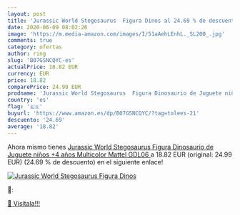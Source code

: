 ```yaml
---
layout: post
title: 'Jurassic World Stegosaurus  Figura Dinos al 24.69 % de descuento'
date: 2020-06-09 08:02:26
image: 'https://m.media-amazon.com/images/I/51aAehLEnhL._SL200_.jpg'
comments: true
category: ofertas
author: ring
slug: 'B07GSNCQYC-es'
actualPrice: 18.82 EUR
currency: EUR
price: 18.82
comparePrice: 24.99 EUR
prodname: 'Jurassic World Stegosaurus  Figura Dinosaurio de Juguete niños +4 años  Multicolor  Mattel GDL06 '
country: 'es'
flag: '🇪🇸'
buyurl: 'https://www.amazon.es/dp/B07GSNCQYC/?tag=tolees-21'
descuento: '24.69'
average: '18.82'
---
```


Ahora mismo tienes [Jurassic World Stegosaurus  Figura Dinosaurio de Juguete niños +4 años  Multicolor  Mattel GDL06 ](https://www.amazon.es/dp/B07GSNCQYC/?tag=tolees-21) a 18.82 EUR (original: 24.99 EUR) (24.69 %  de descuento) en el siguiente enlace!

[![Jurassic World Stegosaurus  Figura Dinos](https://m.media-amazon.com/images/I/51aAehLEnhL._SL200_.jpg)](https://www.amazon.es/dp/B07GSNCQYC/?tag=tolees-21)

🔎:


[🛒 Visítala!!!](https://www.amazon.es/dp/B07GSNCQYC/?tag=tolees-21)
